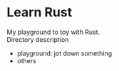# Learn Rust

My playground to toy with Rust.  
Directory description
* playground: jot down something
* others
